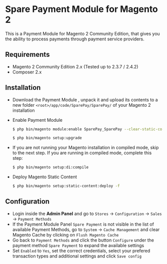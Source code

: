 # Spare Payment Module for Magento 2

This is a Payment Module for Magento 2 Community Edition, that gives you the ability to process payments through payment service providers.

## Requirements

  * Magento 2 Community Edition 2.x (Tested up to 2.3.7 / 2.4.2)
  * Composer 2.x

## Installation

  * Download the Payment Module , unpack it and upload its contents to a new folder ```<root>/app/code/SparePay/SparePay/``` of your Magento 2 installation

  * Enable Payment Module

    ```sh
    $ php bin/magento module:enable SparePay_SparePay --clear-static-content
    ```

    ```sh
    $ php bin/magento setup:upgrade
    ```

  * If you are not running your Magento installation in compiled mode, skip to the next step. If you are running in compiled mode, complete this step:

    ```sh
    $ php bin/magento setup:di:compile
    ```

  * Deploy Magento Static Content

    ```sh
    $ php bin/magento setup:static-content:deploy -f
    ```   

## Configuration

  * Login inside the __Admin Panel__ and go to ```Stores``` -> ```Configuration``` -> ```Sales``` -> ```Payment Methods```
  * If the Payment Module Panel ```Spare Payment``` is not visible in the list of available Payment Methods,
  go to  ```System``` -> ```Cache Management``` and clear Magento Cache by clicking on ```Flush Magento Cache```
  * Go back to ```Payment Methods``` and click the button ```Configure``` under the payment method ```Spare Payment``` to expand the available settings
  * Set ```Enabled``` to ```Yes```, set the correct credentials, select your prefered transaction types and additional settings and click ```Save config```